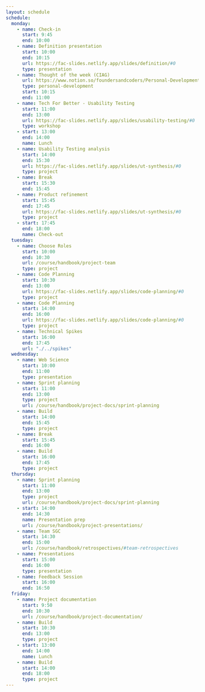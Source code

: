 ```yaml
---
layout: schedule
schedule:
  monday:
    - name: Check-in
      start: 9:45
      end: 10:00
    - name: Definition presentation
      start: 10:00
      end: 10:15
      url: https://fac-slides.netlify.app/slides/definition/#0
      type: presentation
    - name: Thought of the week (CIAG)
      url: https://www.notion.so/foundersandcoders/Personal-Development-91fe75c7e2cc4f989954108729a2c834
      type: personal-development
      start: 10:15
      end: 11:00
    - name: Tech For Better - Usability Testing
      start: 11:00
      end: 13:00
      url: https://fac-slides.netlify.app/slides/usability-testing/#0
      type: workshop
    - start: 13:00
      end: 14:00
      name: Lunch
    - name: Usability Testing analysis
      start: 14:00
      end: 15:30
      url: https://fac-slides.netlify.app/slides/ut-synthesis/#0
      type: project
    - name: Break
      start: 15:30
      end: 15:45
    - name: Product refinement
      start: 15:45
      end: 17:45
      url: https://fac-slides.netlify.app/slides/ut-synthesis/#0
      type: project
    - start: 17:45
      end: 18:00
      name: Check-out
  tuesday:
    - name: Choose Roles
      start: 10:00
      end: 10:30
      url: /course/handbook/project-team
      type: project
    - name: Code Planning
      start: 10:30
      end: 13:00
      url: https://fac-slides.netlify.app/slides/code-planning/#0
      type: project
    - name: Code Planning
      start: 14:00
      end: 16:00
      url: https://fac-slides.netlify.app/slides/code-planning/#0
      type: project
    - name: Technical Spikes
      start: 16:00
      end: 17:45
      url: "./../spikes"
  wednesday:
    - name: Web Science
      start: 10:00
      end: 11:00
      type: presentation
    - name: Sprint planning
      start: 11:00
      end: 13:00
      type: project
      url: /course/handbook/project-docs/sprint-planning
    - name: Build
      start: 14:00
      end: 15:45
      type: project
    - name: Break
      start: 15:45
      end: 16:00
    - name: Build
      start: 16:00
      end: 17:45
      type: project
  thursday:
    - name: Sprint planning
      start: 11:00
      end: 13:00
      type: project
      url: /course/handbook/project-docs/sprint-planning
    - start: 14:00
      end: 14:30
      name: Presentation prep
      url: /course/handbook/project-presentations/
    - name: Team SGC
      start: 14:30
      end: 15:00
      url: /course/handbook/retrospectives/#team-retrospectives
    - name: Presentations
      start: 15:00
      end: 16:00
      type: presentation
    - name: Feedback Session
      start: 16:00
      end: 16:50
  friday:
    - name: Project documentation
      start: 9:50
      end: 10:30
      url: /course/handbook/project-documentation/
    - name: Build
      start: 10:30
      end: 13:00
      type: project
    - start: 13:00
      end: 14:00
      name: Lunch
    - name: Build
      start: 14:00
      end: 18:00
      type: project
---
```

